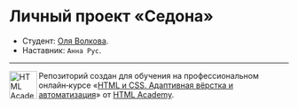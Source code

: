 # Личный проект «Седона»

* Студент: [Оля Волкова](https://up.htmlacademy.ru/adaptive/21/user/1453623).
* Наставник: `Анна Рус`.

---

<a href="https://htmlacademy.ru/intensive/adaptive"><img align="left" width="50" height="50" alt="HTML Academy" src="https://up.htmlacademy.ru/static/img/intensive/adaptive/logo-for-github-2.png"></a>

Репозиторий создан для обучения на профессиональном онлайн‑курсе «[HTML и CSS. Адаптивная вёрстка и автоматизация](https://htmlacademy.ru/intensive/adaptive)» от [HTML Academy](https://htmlacademy.ru).

[travis-image]: https://travis-ci.com/htmlacademy-adaptive/1453623-sedona-21.svg?branch=master
[travis-url]: https://travis-ci.com/htmlacademy-adaptive/1453623-sedona-21
[dependency-image]: https://david-dm.org/htmlacademy-adaptive/1453623-sedona-21/dev-status.svg?style=flat-square
[dependency-url]: https://david-dm.org/htmlacademy-adaptive/1453623-sedona-21?type=dev
